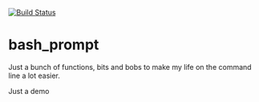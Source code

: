 [![Build Status](https://travis-ci.org/rodyo/bash_prompt.svg?branch=master)](https://travis-ci.org/rodyo/bash_prompt)

bash_prompt
===========

Just a bunch of functions, bits and bobs to make my life on the command line a lot easier.


Just a demo
